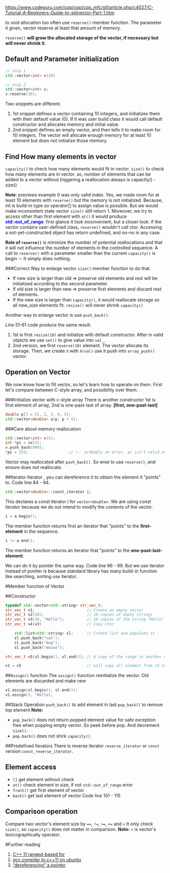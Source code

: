 https://www.codeguru.com/cpp/cpp/cpp_mfc/stl/article.php/c4027/C-Tutorial-A-Beginners-Guide-to-stdvector-Part-1.htm

to void allocation too often use `reserve()` member function. The parameter it given, vector reserve at least that amount of memory.

`reserve()` **will grow the allocated storage of the vector, if necessary but will never shrink it.**

## Default and Parameter initialization
```cpp {.line-numbers}
// snip 1
std::vector<int> v(10)

// snip 2
std::vector<int> v;
v.reserve(10);
```
Two snippets are different.
1. 1st snippet defines a vector containing 10 integers, and initializes them with their default value (0). If it was user build class it would call default constructor and allocates memory and initial value.
2. 2nd snippet defines an empty vector, and then tells it to make room for 10 integers. The vector will allocate enough memory for at least 10 element but does not initialize those memory.

## Find How many elements in vector
`capacity()` to check how many elements would fit in vector.
`size()` to check how many elements are in vector.
so, number of elements that can be added to a vector without triggering a reallocation always is capacity() - size()

**Note**: previews example 0 was only valid index. Yes, we made room for at least 10 elements with `reserve()` but the memory is not initialized. Because, int is build-in type so operator[] to assign value is possible. But we would make inconsistent state vector `size()` still return 1. Moreover, we try to access other than first element with `at()` it would produce **<span style="color: #0000FF">std::out_of_range</span>**. first glance it look inconvenient, but a closer look: if the vector contains user-defined class, `reserve()` wouldn't call ctor. Accessing a not-yet-constructed object has return undefined, and no-no in any case.

**Role of `reserve()`** is minimize the number of potential reallocations and that it will not influence the number of elements in the controlled sequence. 
A call to `reserve()` with a parameter smaller than the current `capacity()` is begin -- It simply does nothing.

###Correct Way to enlarge vector
`size()` member function to do that.
- If new size is larger than old => preserve old elements and rest will be initialized according to the second parameter.
- If old size is larger than new => preserve first elements and discard rest of elements.
- If the new size is larger than `capacity()`, it would reallocate storage so all new_size elements fit. `resize()` will never shrink `capacity()`

Another way to enlarge vector is use `push_back()`.

Line 51-61 code produce the same result.
1. 1st is first `resize(10)` and initialize with default constructor. After in valid objects we use `set()` to give value into `val_`.
2. 2nd version, we first `reserve(10)` element. The vector allocate its storage. Then, we create `X` with `X(val)` use it push into `array_push()` vector.

## Operation on Vector
We now know how to fill vector, so let's learn how to operate on them. First let's compare between C-style array, and possibility over them.

###Initialize vector with c-style array
There is another constructor 1st is first element of array, 2nd is one-past-last of array.
**[first, one-past-last]**
```cpp {.line-number}
double p[] = {1, 2, 3, 4, 5};
std::vector<double> a(p, p + 5);
```

###Care about memory reallocation
```cpp {.line-number}
std::vector<int> v(5);
int *pi = &v[3];
v.push_back(999);
*pi = 333;                  // <-- probably an error, pi isn't valid any more
``` 
Vector may reallocated after `push_back()`. So wise to use `reserve()`, and ensure does not reallocate.

##Iterator
Iterator , you can dereference it to obtain the element it "points" to.
Code line 84 - 94.
```c++ {.line-numbers}
std::vector<double>::const_iterator i;
```
This declares a const iterator i for `vector<double>`. We are using *const* iterator because we do not intend to modify the contents of the vector.
```c++ {.line-numbers}
i = a.begin();
```
The member function returns first an iterator that "points" to the **first-element** in the sequence.
```c++ {.line-numbers}
i != a.end();
```
The member function returns an iterator that "points" to the **one-past-last-element**.

We can do it by pointer the same way. Code line 96 - 99.
But we use iterator instead of pointer is because standard library has many build-in function like searching, sorting use iterator.

#Member function of Vector

##Constructor
```c++ {.line-numbers}
typedef std::vector<std::string> str_vec_t;
str_vec_t v1;                       // Create an empty vector
str_vec_t v2(10);                   // 10 copies of empty strings
str_vec_t v3(10, "Hello");          // 10 copies of the string "Hello"
str_vec_t v4(v3)                    // Copy ctor

    std::list<std::string> sl;      // Create list and populate it
    sl.push_back("cat");
    sl.push_back("dog");
    sl.push_back("mouse");

str_vec_t v5(sl.begin(), sl.end()); // A copy of the range in another container

v1 = v5                             // will copy all element from v5 to v1
``` 
##`Assign()` function
The `assign()` function reinitialize the vector. Old elements are discarded and make new

```c++ {.line-numbers}
v1.assign(sl.begin(), sl.end());
v1.assign(3, "Hello);
```

##Stack Operation
`push_back()` to add element in last
`pop_back()` to remove top element 
**Note:** 
- `pop_back()` does not return popped element value for safe exception free when popping empty vector. So peek before pop. And decrement `size()`.
- `pop.back()` does not shirk `capacity()`.

##Predefined Iterators
There is reverse iterator `reverse_iterator` or `const` version `const_reverse_iterator`.

## Element access
- `[]` get element without check
- `at()` check element in size, if not `std::out_of_range` error
- `front()` get first element of vector
- `back()` get last element of vector
Code line 101 - 115

## Comparison operation
Compare two vector's element size by `==`, `!=`, `>=`, `<=` and  `>` It only check `size()`, so `capacity()` does not matter in comparison.
**Note:** `<` is vector's lexicographically operator.

#Further reading
1. [C++ 11 ranged-based for](https://stackoverflow.com/questions/15927033/what-is-the-correct-way-of-using-c11s-range-based-for])
2. [gcc compiler to c++11 on ubuntu](https://stackoverflow.com/questions/17378969/how-to-change-gcc-compiler-to-c11-on-ubuntu)
3. [“dereferencing” a pointer](https://stackoverflow.com/questions/4955198/what-does-dereferencing-a-pointer-mean)




